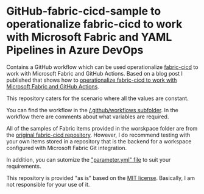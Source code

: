 # GitHub-fabric-cicd-sample to operationalize fabric-cicd to work with Microsoft Fabric and YAML Pipelines in Azure DevOps

Contains a GitHub workflow which can be used operationalize [fabric-cicd](https://github.com/microsoft/fabric-cicd) to work with Microsoft Fabric and GitHub Actions. Based on a blog post I published that shows how to [operationalize fabric-cicd to work with Microsoft Fabric and GitHub Actions](https://www.kevinrchant.com/2025/04/11/operationalize-fabric-cicd-to-work-with-microsoft-fabric-and-github-actions/).

This repository caters for the scenario where all the values are constant.

You can find the workflow in the [/.github/workflows subfolder](/.github/workflows). In the workflow there are comments about what variables are required.

All of the samples of Fabric items provided in the worskpace folder are from the [original fabric-cicd repository](https://github.com/microsoft/fabric-cicd). However, I do recommend testing with your own items stored in a repository that is the backend for a workspace configured with Microsoft Fabric Git integration.

In addition, you can sutomize the ["parameter.yml" file](/workspace/parameter.yml) to suit your requirements.

This repository is provided "as is" based on the [MIT license](https://opensource.org/licenses/MIT). Basically, I am not responsible for your use of it.
